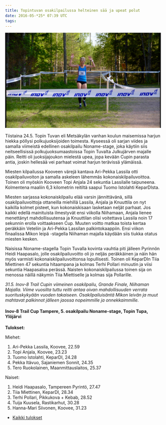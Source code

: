 ```yaml
---
title: Topintuvan osakilpailussa helteinen sää ja upeat polut
date: 2016-05-*25* 07:39 UTC
tags:
---
```


![Naisten sarjan voittaja Heidi Haapasalolla oli varaa ottaa muutama kävelyaskel loppusuoralla. ](../images/2016/image2.PNG)

Tiistaina 24.5. Topin Tuvan eli Metsäkylän vanhan koulun maisemissa harjun hiekka pöllysi polkujuoksijoiden toimesta. Kyseessä oli sarjan viides ja samalla viimeistä edellinen osakilpailu Noname-stage, joka käytiin siis neitseellisissä polkujuoksumaastoissa Topin Tuvalta Julkujärven majalle päin. Reitti oli juoksijajoukon mielestä upea, jopa kevään Cupin parasta antia, joskin hellesää vei parhaat voimat harjun terävissä ylämäissä. 

Miesten kilpailussa Kooveen värejä kantava Ari-Pekka Lassila otti osakilpailuvoiton ja samalla askeleen lähemmäs kokonaiskilpailuvoittoa. Toinen oli myöskin Kooveen Topi Anjala 24 sekuntia Lassilalle taipuneena. Kolmentena maaliin 6,3 kilometrin reitiltä saapui Tuomo Istolahti KeparDIsta. 

Miesten sarjassa kokonaiskilpailu elää varsin jännittävänä, sillä osakilpailuvoittoja ottaneilla miehillä Lassila, Anjala ja Knuuttila on nyt kaikilla kolmet pisteet, kun kokonaiskisaan lasketaan neljät parhaat. Jos kaikki edellä mainituista ilmestyvät ensi viikolla Niihamaan, Anjala lienee menettänyt mahdollisuutensa ja Knuuttilan olisi voitettava Lassila noin 17 sekunnin erolla voittaakseen Cup. Muuten voitto matkaa toista kertaa peräkkäin Veteliin ja Ari-Pekka Lassilan palkintokaappiin. Ensi viikon finaalissa Mikon leipä -stagella Niihaman majalla käydään siis tiukka otatus miesten kesken.

Naisissa Noname-stagella Topin Tuvalla kovinta vauhtia piti jälleen Pyrinnön Heidi Haapasalo, jolle osakilpailuvoitto oli jo neljäs peräkkäinen ja näin hän myös varmisti kokonaiskilpailuvoittonsa lopullisesti. Toinen oli KeparDIn Tiia Miettinen 47 sekuntia hitaampana ja kolmas Terhi Pollari minuutin ja viisi sekuntia Haapasaloa perässä. Naisten kokonaiskilpailussa toinen sija on menossa näillä näkymin Tiia Miettiselle ja kolmas sija Pollarille. 

*31.5. Inov-8 Trail Cupin viimeinen osakilpailu, Grande Finale, Niihaman Majalla. Viime vuosilta tuttu reitti antaa oivan mahdollisuuden verrata suorituskykyään vuoden takaiseen. Osakilpailuisäntä Mikon leivän ja muut mahtavat palkinnot jälleen jaossa nopeimmille ja onnekkaimmille.* 

#### Inov-8 Trail Cup Tampere, 5. osakilpailu Noname-stage, Topin Tupa, Ylöjärvi

**Tulokset:**

Miehet:

1. Ari-Pekka Lassila, Koovee, 22.59
1. Topi Anjala, Koovee, 23.23
1. Tuomo Istolahti, KeparDI, 24.28
1. Pekka Itävuo, Sajaniemen Sonnit, 24.35
1. Tero Ruokolainen, Maanmittauslaitos, 25.37

Naiset:

1. Heidi Haapasalo, Tampereen Pyrintö, 27.47
1. Tiia Miettinen, KeparDI, 28.34
1. Terhi Pollari, Pikkukova + Kebab, 28.52
1. Tuija Kuusela, Rastikarhut, 30.28
1. Hanna-Mari Siivonen, Koovee, 31.23

* [Kaikki tulokset](https://events.navigeist.com/fi/events/4/legs/18/results)
